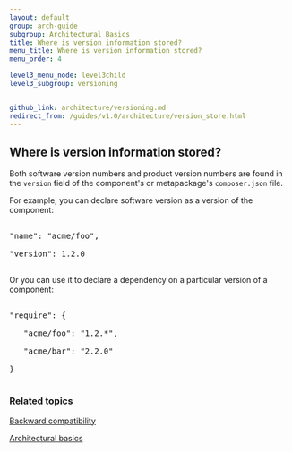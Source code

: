 ```yaml
---
layout: default
group: arch-guide
subgroup: Architectural Basics
title: Where is version information stored?
menu_title: Where is version information stored?
menu_order: 4

level3_menu_node: level3child
level3_subgroup: versioning


github_link: architecture/versioning.md
redirect_from: /guides/v1.0/architecture/version_store.html
---
```


<h2 id="verpol">Where is version information stored?</h2>


Both software version numbers and product version numbers are found in the `version` field of the component's or metapackage's `composer.json` file. 


For example, you can declare software version as a version of the component:

<pre>

"name": "acme/foo",

"version": 1.2.0

</pre>

Or you can use it to declare a dependency on a particular version of a component:

<pre>

"require": {
    
   "acme/foo": "1.2.*",
    
   "acme/bar": "2.2.0"

}

</pre>




<h3>Related topics</h3>
<a href="{{ site.gdeurl }}architecture/back-compatibility.html">Backward compatibility</a>

<a href="{{ site.gdeurl }}architecture/archi_perspectives/ABasics_intro.html">Architectural basics</a>




